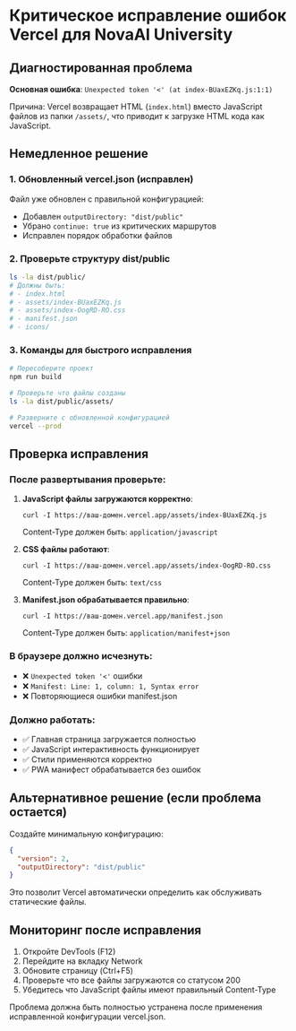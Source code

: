 # Критическое исправление ошибок Vercel для NovaAI University

## Диагностированная проблема

**Основная ошибка**: `Unexpected token '<' (at index-BUaxEZKq.js:1:1)`

Причина: Vercel возвращает HTML (`index.html`) вместо JavaScript файлов из папки `/assets/`, что приводит к загрузке HTML кода как JavaScript.

## Немедленное решение

### 1. Обновленный vercel.json (исправлен)
Файл уже обновлен с правильной конфигурацией:
- Добавлен `outputDirectory: "dist/public"`
- Убрано `continue: true` из критических маршрутов
- Исправлен порядок обработки файлов

### 2. Проверьте структуру dist/public
```bash
ls -la dist/public/
# Должны быть:
# - index.html
# - assets/index-BUaxEZKq.js
# - assets/index-OogRD-RO.css
# - manifest.json
# - icons/
```

### 3. Команды для быстрого исправления

```bash
# Пересоберите проект
npm run build

# Проверьте что файлы созданы
ls -la dist/public/assets/

# Разверните с обновленной конфигурацией
vercel --prod
```

## Проверка исправления

### После развертывания проверьте:

1. **JavaScript файлы загружаются корректно**:
   ```
   curl -I https://ваш-домен.vercel.app/assets/index-BUaxEZKq.js
   ```
   Content-Type должен быть: `application/javascript`

2. **CSS файлы работают**:
   ```
   curl -I https://ваш-домен.vercel.app/assets/index-OogRD-RO.css
   ```
   Content-Type должен быть: `text/css`

3. **Manifest.json обрабатывается правильно**:
   ```
   curl -I https://ваш-домен.vercel.app/manifest.json
   ```
   Content-Type должен быть: `application/manifest+json`

### В браузере должно исчезнуть:
- ❌ `Unexpected token '<'` ошибки
- ❌ `Manifest: Line: 1, column: 1, Syntax error`
- ❌ Повторяющиеся ошибки manifest.json

### Должно работать:
- ✅ Главная страница загружается полностью
- ✅ JavaScript интерактивность функционирует
- ✅ Стили применяются корректно
- ✅ PWA манифест обрабатывается без ошибок

## Альтернативное решение (если проблема остается)

Создайте минимальную конфигурацию:

```json
{
  "version": 2,
  "outputDirectory": "dist/public"
}
```

Это позволит Vercel автоматически определить как обслуживать статические файлы.

## Мониторинг после исправления

1. Откройте DevTools (F12)
2. Перейдите на вкладку Network
3. Обновите страницу (Ctrl+F5)
4. Проверьте что все файлы загружаются со статусом 200
5. Убедитесь что JavaScript файлы имеют правильный Content-Type

Проблема должна быть полностью устранена после применения исправленной конфигурации vercel.json.
